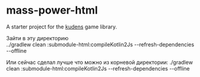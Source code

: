 # mass-power-html
A starter project for the [kudens](https://github.com/perses-games/kudens) game library.  
  
Зайти в эту директорию  
../gradlew clean :submodule-html:compileKotlin2Js --refresh-dependencies --offline   

Или сейчас сделал лучше что можно из корневой директории:
./gradlew clean :submodule-html:compileKotlin2Js --refresh-dependencies --offline
  

